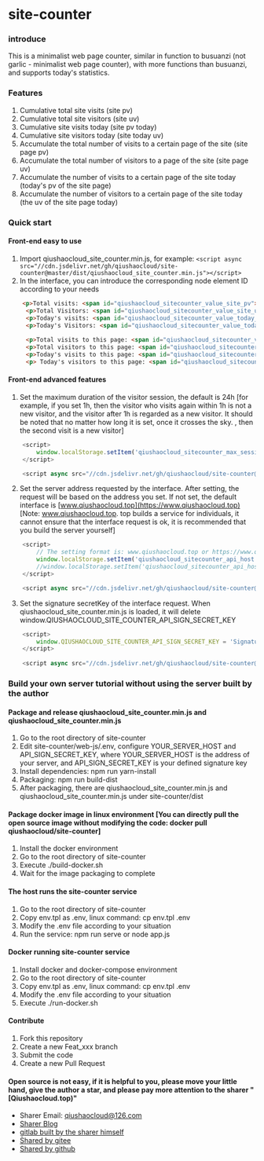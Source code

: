 # site-counter


### introduce

This is a minimalist web page counter, similar in function to busuanzi (not garlic - minimalist web page counter), with more functions than busuanzi, and supports today's statistics.



### Features

1. Cumulative total site visits (site pv)
2. Cumulative total site visitors (site uv)
3. Cumulative site visits today (site pv today)
4. Cumulative site visitors today (site today uv)
5. Accumulate the total number of visits to a certain page of the site (site page pv)
6. Accumulate the total number of visitors to a page of the site (site page uv)
7. Accumulate the number of visits to a certain page of the site today (today's pv of the site page)
8. Accumulate the number of visitors to a certain page of the site today (the uv of the site page today)


### Quick start

#### Front-end easy to use

1. Import qiushaocloud_site_counter.min.js, for example: `<script async src="//cdn.jsdelivr.net/gh/qiushaocloud/site-counter@master/dist/qiushaocloud_site_counter.min.js"></script>`
2. In the interface, you can introduce the corresponding node element ID according to your needs
```html
    <p>Total visits: <span id="qiushaocloud_sitecounter_value_site_pv">n</span></p>
     <p>Total Visitors: <span id="qiushaocloud_sitecounter_value_site_uv">n</span></p>
     <p>Today's visits: <span id="qiushaocloud_sitecounter_value_today_site_pv">n</span></p>
     <p>Today's Visitors: <span id="qiushaocloud_sitecounter_value_today_site_uv">n</span></p>
   
     <p>Total visits to this page: <span id="qiushaocloud_sitecounter_value_site_page_pv">n</span></p>
     <p>Total visitors to this page: <span id="qiushaocloud_sitecounter_value_site_page_uv">n</span></p>
     <p>Today's visits to this page: <span id="qiushaocloud_sitecounter_value_today_site_page_pv">n</span></p>
     <p> Today's visitors to this page: <span id="qiushaocloud_sitecounter_value_today_site_page_uv">n</span></p>
````



#### Front-end advanced features

1. Set the maximum duration of the visitor session, the default is 24h [for example, if you set 1h, then the visitor who visits again within 1h is not a new visitor, and the visitor after 1h is regarded as a new visitor. It should be noted that no matter how long it is set, once it crosses the sky. , then the second visit is a new visitor]
``` javascript
    <script>
        window.localStorage.setItem('qiushaocloud_sitecounter_max_session_duration', 24 * 60 * 60 * 1000);
    </script>

    <script async src="//cdn.jsdelivr.net/gh/qiushaocloud/site-counter@master/dist/qiushaocloud_site_counter.min.js"></script>
````
2. Set the server address requested by the interface. After setting, the request will be based on the address you set. If not set, the default interface is [www.qiushaocloud.top](https://www.qiushaocloud.top) [Note: www.qiushaocloud.top. top builds a service for individuals, it cannot ensure that the interface request is ok, it is recommended that you build the server yourself]
``` javascript
    <script>
        // The setting format is: www.qiushaocloud.top or https://www.qiushaocloud.top:443
        window.localStorage.setItem('qiushaocloud_sitecounter_api_host', 'www.qiushaocloud.top');
        //window.localStorage.setItem('qiushaocloud_sitecounter_api_host', 'https://www.qiushaocloud.top:443');
    </script>

    <script async src="//cdn.jsdelivr.net/gh/qiushaocloud/site-counter@master/dist/qiushaocloud_site_counter.min.js"></script>
````
3. Set the signature secretKey of the interface request. When qiushaocloud_site_counter.min.js is loaded, it will delete window.QIUSHAOCLOUD_SITE_COUNTER_API_SIGN_SECRET_KEY
``` javascript
    <script>
        window.QIUSHAOCLOUD_SITE_COUNTER_API_SIGN_SECRET_KEY = 'Signature key you need to set';
    </script>
    
    <script async src="//cdn.jsdelivr.net/gh/qiushaocloud/site-counter@master/dist/qiushaocloud_site_counter.min.js"></script>
````




### Build your own server tutorial without using the server built by the author
#### Package and release qiushaocloud_site_counter.min.js and qiushaocloud_site_counter.min.js

1. Go to the root directory of site-counter
2. Edit site-counter/web-js/.env, configure YOUR_SERVER_HOST and API_SIGN_SECRET_KEY, where YOUR_SERVER_HOST is the address of your server, and API_SIGN_SECRET_KEY is your defined signature key
3. Install dependencies: npm run yarn-install
4. Packaging: npm run build-dist
5. After packaging, there are qiushaocloud_site_counter.min.js and qiushaocloud_site_counter.min.js under site-counter/dist



#### Package docker image in linux environment [You can directly pull the open source image without modifying the code: docker pull qiushaocloud/site-counter]

1. Install the docker environment
2. Go to the root directory of site-counter
3. Execute ./build-docker.sh
4. Wait for the image packaging to complete



#### The host runs the site-counter service

1. Go to the root directory of site-counter
2. Copy env.tpl as .env, linux command: cp env.tpl .env
3. Modify the .env file according to your situation
4. Run the service: npm run serve or node app.js



#### Docker running site-counter service

1. Install docker and docker-compose environment
2. Go to the root directory of site-counter
3. Copy env.tpl as .env, linux command: cp env.tpl .env
4. Modify the .env file according to your situation
5. Execute ./run-docker.sh



#### Contribute

1. Fork this repository
2. Create a new Feat_xxx branch
3. Submit the code
4. Create a new Pull Request



#### Open source is not easy, if it is helpful to you, please move your little hand, give the author a star, and please pay more attention to the sharer "[Qiushaocloud.top)"

* Sharer Email: [qiushaocloud@126.com](mailto:qiushaocloud@126.com)
* [Sharer Blog](https://www.qiushaocloud.top)
* [gitlab built by the sharer himself](https://www.qiushaocloud.top/gitlab/qiushaocloud)
* [Shared by gitee](https://gitee.com/qiushaocloud/dashboard/projects)
* [Shared by github](https://github.com/qiushaocloud?tab=repositories)